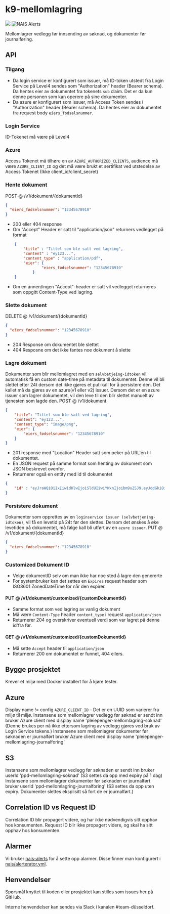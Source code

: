 # k9-mellomlagring

![](https://github.com/navikt/k9-mellomlagring/workflows/CI%20/%20CD/badge.svg)
![NAIS Alerts](https://github.com/navikt/k9-mellomlagring/workflows/Alerts/badge.svg)

Mellomlagrer vedlegg før innsending av søknad, og dokumenter før journalføring.

## API
### Tilgang
- Da login service er konfigurert som issuer, må ID-token utstedt fra Login Service på Level4 sendes som "Authorization" header (Bearer schema). Da hentes eier av dokumentet fra tokenets `sub` claim. Det er da kun denne personen som kan operere på sine dokumenter.
- Da azure er konfigurert som issuer, må Access Token sendes i "Authorization" header (Bearer schema). Da hentes eier av dokumentet fra request body `eiers_fodselsnummer`.

### Login Service
ID-Tokenet må være på Level4

### Azure
Access Tokenet må tilhøre en av `AZURE_AUTHORIZED_CLIENTS`, audience må være `AZURE_CLIENT_ID` og det må være brukt et sertifikat ved utstedelse av Access Tokenet (Ikke client_id/client_secret)

### Hente dokument
POST @ /v1/dokument/{dokumentId}
```json
{
  "eiers_fødselsnummer": "12345678910"
}
```
- 200 eller 404 response
- Om "Accept" Header er satt til "application/json" returners vedlegget på format
```json
    {
        "title" : "Tittel som ble satt ved lagring",
        "content" : "ey123...",
        "content_type" : "application/pdf",
        "eier": {
                "eiers_fødselsnummer": "12345678910"
            }
    }
```
- Om en annen/ingen "Accept"-header er satt vil vedlegget returneres som oppgitt Content-Type ved lagring.

### Slette dokument
DELETE @ /v1/dokument/{dokumentId}
```json
{
  "eiers_fødselsnummer": "12345678910"
}
```
- 204 Response om dokumentet ble slettet
- 404 Resposne om det ikke fantes noe dokument å slette

### Lagre dokument
Dokumenter som blir mellomlagret med en `selvbetjeing-idtoken` vil automatisk få en custom date-time på metadata til dokumentet.
Denne vil bli slettet etter 24t dersom det ikke gjøres et put-kall for å persistere den. Det kallet må da gjøres av en azure(v1 eller v2) issuer.
Dersom det er en azure issuer som lagrer dokumentet, vil den leve til den blir slettet manuelt av tjenesten som lagde den.
POST @ /v1/dokument
```json
{
    "title": "Tittel som ble satt ved lagring",
    "content": "ey123...",
    "content_type": "image/png",
    "eier": {
        "eiers_fødselsnummer": "12345678910"
    }
}
```
- 201 response med "Location" Header satt som peker på URL'en til dokumentet.
- En JSON request på samme format som henting av dokument som JSON beskrevet ovenfor.
- Returnerer også en entity med id til dokumentet
```json
{
    "id" : "eyJraWQiOiIxIiwidHlwIjoiSldUIiwiYWxnIjoibm9uZSJ9.eyJqdGkiOiJiZTRhMjM5Yy1hZDIxLTQ5OTYtOTE3MS1kNjljY2Y1OGE4YjAifQ"
}
```

### Persistere dokument
Dokumenter som opprettes av en `loginservice issuer (selvbetjening-idtoken)`, vil få en levetid på 24t før den slettes.
Dersom det ønskes å øke levetiden på dokumentet, må følge kall bli utført av en `azure issuer`.
PUT @ /v1/dokument/{dokumentId}
```json
{
  "eiers_fødselsnummer": "12345678910"
}
```

### Customized Dokument ID
- Velge dokumentID selv om man ikke har noe sted å lagre den genererte
- For systembruker kan det settes en `Expires` request header som ISO8601 ZonedDateTime for når den expirer.

#### PUT @ /v1/dokument/customized/{customDokumentId}
- Samme format som ved lagring av vanlig dokument
- Må være `Content-Type` header `content_type` i request `application/json`
- Returnerer 204 og overskriver eventuell verdi som var lagret på denne id'fra før.

#### GET @ /v1/dokument/customized/{customDokumentId}
- Må sette `Accept` header til `application/json`
- Returnerer 200 om dokumentet  er funnet, 404 ellers.

## Bygge prosjektet
Krever et miljø med Docker installert for å kjøre tester.

## Azure
Display name != config `AZURE_CLIENT_ID` - Det er en UUID som varierer fra miljø til miljø.
Instansene som mellomlagrer vedlegg før søknad er sendt inn bruker Azure client med display name 'pleiepenger-mellomlagring-soknad' (Denne brukes per nå ikke ettersom lagring av vedlegg gjøres ved bruk av Login Service tokens.)
Instansene som mellomlagrer dokumenter før søknaden er journalført bruker Azure client med display name 'pleiepenger-mellomlagring-journalforing'

## S3
Instansene som mellomlagrer vedlegg før søknaden er sendt inn bruker userId 'ppd-mellomlagring-soknad' (S3 settes da opp med expiry på 1 dag)
Instansene som mellomlagrer dokumenter før søknaden er journalført bruker userId 'ppd-mellomlagring-journalforing' (S3 settes da opp uten expiry. Dokumenter slettes eksplisitt så fort de er journalført.)

## Correlation ID vs Request ID
Correlation ID blir propagert videre, og har ikke nødvendigvis sitt opphav hos konsumenten.
Request ID blir ikke propagert videre, og skal ha sitt opphav hos konsumenten.

## Alarmer
Vi bruker [nais-alerts](https://doc.nais.io/observability/alerts) for å sette opp alarmer. Disse finner man konfigurert i [nais/alerterator.yml](nais/alerterator.yml).

## Henvendelser
Spørsmål knyttet til koden eller prosjektet kan stilles som issues her på GitHub.

Interne henvendelser kan sendes via Slack i kanalen #team-düsseldorf.
